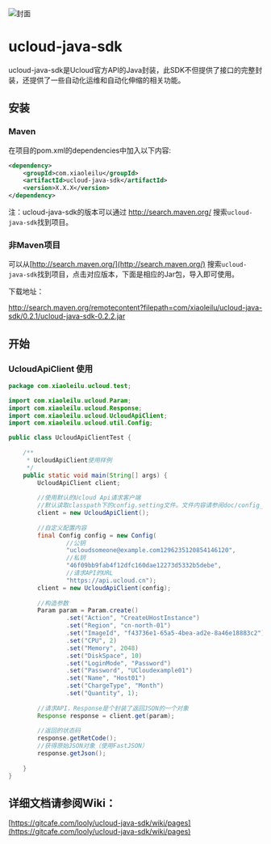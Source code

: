 ![封面](https://gitcafe-image.b0.upaiyun.com/c6f592a6a94231bd62b5da91510dcf0a.jpg)

# ucloud-java-sdk
ucloud-java-sdk是Ucloud官方API的Java封装，此SDK不但提供了接口的完整封装，还提供了一些自动化运维和自动化伸缩的相关功能。

## 安装

### Maven
在项目的pom.xml的dependencies中加入以下内容:

```XML
<dependency>
    <groupId>com.xiaoleilu</groupId>
    <artifactId>ucloud-java-sdk</artifactId>
    <version>X.X.X</version>
</dependency>
```

注：ucloud-java-sdk的版本可以通过 http://search.maven.org/ 搜索`ucloud-java-sdk`找到项目。

### 非Maven项目
可以从[http://search.maven.org/](http://search.maven.org/) 搜索`ucloud-java-sdk`找到项目，点击对应版本，下面是相应的Jar包，导入即可使用。

下载地址：

http://search.maven.org/remotecontent?filepath=com/xiaoleilu/ucloud-java-sdk/0.2.1/ucloud-java-sdk-0.2.2.jar


## 开始

### UcloudApiClient 使用

```Java
package com.xiaoleilu.ucloud.test;

import com.xiaoleilu.ucloud.Param;
import com.xiaoleilu.ucloud.Response;
import com.xiaoleilu.ucloud.UcloudApiClient;
import com.xiaoleilu.ucloud.util.Config;

public class UcloudApiClientTest {
	
	/**
	 * UcloudApiClient使用样例
	 */
	public static void main(String[] args) {
		UcloudApiClient client;
		
		//使用默认的Ucloud Api请求客户端
		//默认读取classpath下的config.setting文件。文件内容请参阅doc/config_sample.setting
		client = new UcloudApiClient();
		
		//自定义配置内容
		final Config config = new Config(
				//公钥
				"ucloudsomeone@example.com1296235120854146120", 
				//私钥
				"46f09bb9fab4f12dfc160dae12273d5332b5debe", 
				//请求API的URL
				"https://api.ucloud.cn");
		client = new UcloudApiClient(config);
		
		//构造参数
		Param param = Param.create()
				.set("Action", "CreateUHostInstance")
				.set("Region", "cn-north-01")
				.set("ImageId", "f43736e1-65a5-4bea-ad2e-8a46e18883c2")
				.set("CPU", 2)
				.set("Memory", 2048)
				.set("DiskSpace", 10)
				.set("LoginMode", "Password")
				.set("Password", "UCloudexample01")
				.set("Name", "Host01")
				.set("ChargeType", "Month")
				.set("Quantity", 1);
		
		//请求API，Response是个封装了返回JSON的一个对象
		Response response = client.get(param);
		
		//返回的状态码
		response.getRetCode();
		//获得原始JSON对象（使用FastJSON）
		response.getJson();
		
	}
}
```

## 详细文档请参阅Wiki：

[https://gitcafe.com/looly/ucloud-java-sdk/wiki/pages](https://gitcafe.com/looly/ucloud-java-sdk/wiki/pages)